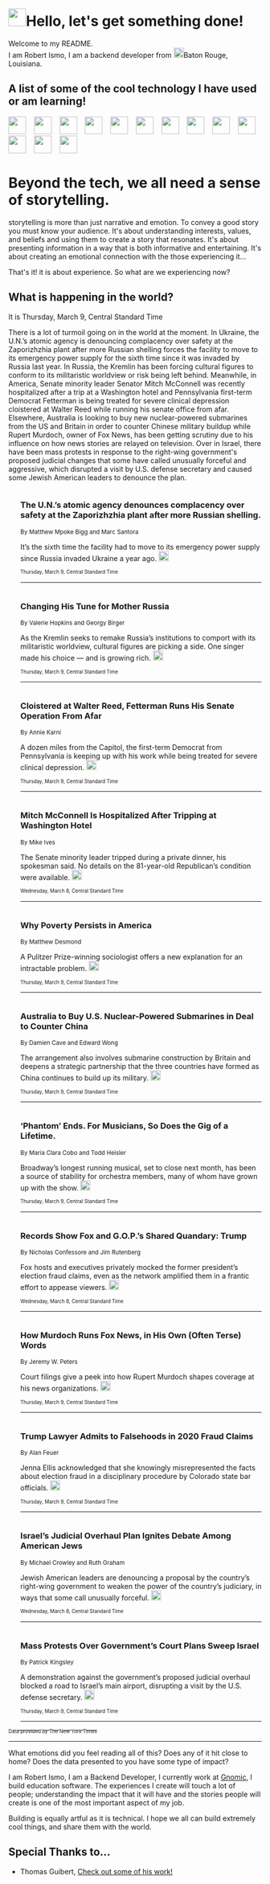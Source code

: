 <h1><img src="https://emojis.slackmojis.com/emojis/images/1643514375/3493/hot-coffee.gif?1643514375" width="35"/>Hello, let's get something done!</h1>

<p>Welcome to my README.<br/>
I am Robert Ismo, I am a backend developer from <img src="https://emojis.slackmojis.com/emojis/images/1638395689/50435/moulin_rouge.png?1638395689" width="20"/>Baton Rouge, Louisiana.</p>
<h2>A list of some of the cool technology I have used or am learning!</h2>
<p>
<img src="https://emojis.slackmojis.com/emojis/images/1643516091/21142/meow_bongotap.gif?1643516091" width="35" alt="">
<img src="https://img.shields.io/badge/Favorite%20Frontend%20Framework-SvelteKit-f83903" alt="">
<img src="https://img.shields.io/badge/Second%20Favorite-Vue-40b581" alt="">
<img src="https://img.shields.io/badge/Most%20Used%20Runtime-Nodejs-78b061" alt="">
<img src="https://emojis.slackmojis.com/emojis/images/1643517416/34482/fire.gif?1643517416" width="35" alt="">
<img src="https://img.shields.io/badge/Javascript%20But%20Better-Typescript-0078ca" alt="">
<img src="https://img.shields.io/badge/Favorite%20Language-Elixir-3e244d" alt="">
<img src="https://img.shields.io/badge/Containerize%20Everything-Docker-6ac9ef" alt="">
<img src="https://emojis.slackmojis.com/emojis/images/1643514596/5999/meow_party.gif?1643514596" width="35" alt="">
<img src="https://img.shields.io/badge/API%20Love%20Language-Graphql-de32a5" alt="">
<img src="https://img.shields.io/badge/Our%20Favorite%20Version%20Controller-Git-e94f33" alt="">
<img src="https://img.shields.io/badge/Favorite%20Database-Redis-d42d1d" alt="">
<img src="https://emojis.slackmojis.com/emojis/images/1643514559/5584/deployparrot.gif?1643514559" width="35" alt="">
<img src="https://img.shields.io/badge/Container%20Interstate-RabbitMQ-f66200" alt="">
<img src="https://img.shields.io/badge/Gotta%20Learn-Kubernetes-316adf" alt="">
<img src="https://img.shields.io/badge/Really%20Mature%20Now-WASM-654fef" alt="">
<img src="https://emojis.slackmojis.com/emojis/images/1666642497/61942/dance_vibe.gif?1666642497" width="35" alt="">
<img src="https://img.shields.io/badge/For%20My%20M1-ARM64-657d96" alt="">
<img src="https://img.shields.io/badge/Loving%20This%20So%20Much-TailwindCSS-17bcb5" alt="">
<img src="https://img.shields.io/badge/Cool%20Build%20Tool-Vite-f9cb24" alt="">
<img src="https://emojis.slackmojis.com/emojis/images/1669231376/62819/working-on-it.gif?1669231376" width="35" alt="">
<img src="https://img.shields.io/badge/Fun%20and%20Easy%20Database-MongoDB-5f8c49" alt="">
<img src="https://img.shields.io/badge/JS%20Life%20Support-NPM-c73737" alt="">
<img src="https://img.shields.io/badge/I%20Liked%20It-DynamoDB-0073b9" alt="">
<img src="https://emojis.slackmojis.com/emojis/images/1643514045/46/question.gif?1643514045" width="35" alt="">
<img src="https://img.shields.io/badge/cool-React-60d6f9" alt="">
<img src="https://img.shields.io/badge/Future%20Big%20Project-Lambda-f37e00" alt="">
<img src="https://img.shields.io/badge/NPM%20But%20Better-PNPM-f1aa07" alt="">
<img src="https://emojis.slackmojis.com/emojis/images/1643514943/9662/fbwow.gif?1643514943" width="35" alt="">
<img src="https://img.shields.io/badge/First%20Language-C-662079" alt="">
<img src="https://img.shields.io/badge/Where%20I%20Deploy%20Frontend-Vercel-000000" alt="">
<img src="https://img.shields.io/badge/Who%20Does%20not%20Want%20an%20App-Swift-f9492a" alt="">
<img src="https://emojis.slackmojis.com/emojis/images/1643514058/151/javascript.png?1643514058" width="35" alt="">
<img src="https://img.shields.io/badge/cool-Python-fbd542" alt="">
<img src="https://img.shields.io/badge/Favorite%20Something-Stripe-656cdc" alt="">
<img src="https://img.shields.io/badge/Of%20Course-HTML5-ed6327" alt="">
<img src="https://emojis.slackmojis.com/emojis/images/1660415405/60731/bomb.gif?1660415405" width="35" alt="">
<img src="https://img.shields.io/badge/hate-CSS-2964ec" alt="">
<img src="https://img.shields.io/badge/Learning-CircleCI-141215" alt="">
<img src="https://img.shields.io/badge/Learning-Rust-fbbb3b" alt="">
<img src="https://emojis.slackmojis.com/emojis/images/1660415397/60712/writing-hand.gif?1660415397" width="35" alt="">
<img src="https://img.shields.io/badge/Dev%20Browser%20of%20Choice-Firefox-cc4e26" alt="">
<img src="https://img.shields.io/badge/Recoverying%20From%20Windows-UNIX-1781e3" alt="">
<img src="https://img.shields.io/badge/LOVE-LogSeq-90c1c2" alt="">
<img src="https://emojis.slackmojis.com/emojis/images/1643514066/223/kirby.gif?1643514066" width="35" alt="">
<img src="https://img.shields.io/badge/Daily%20Driver-MacOS-e6e6e8" alt="">
<img src="https://img.shields.io/badge/Git%20Server-Github-000000" alt="">
<img src="https://img.shields.io/badge/enjoyable-EC2-f17428" alt="">
<img src="https://emojis.slackmojis.com/emojis/images/1643514239/2069/excited.gif?1643514239" width="35" alt="">
</p>
<h1>Beyond the tech, we all need a sense of storytelling.</h1>
<p>storytelling is more than just narrative and emotion. To convey a good story you must know your audience. It's about understanding interests, values, and beliefs and using them to create a story that resonates. It's about presenting information in a way that is both informative and entertaining. It's about creating an emotional connection with the those experiencing it...</p>
<p>That's it! it is about experience. So what are we experiencing now?</p>
<h2>What is happening in the world?</h2>
<p>It is Thursday, March 9, Central Standard Time</p>
<p>
There is a lot of turmoil going on in the world at the moment. In Ukraine, the U.N.’s atomic agency is denouncing complacency over safety at the Zaporizhzhia plant after more Russian shelling forces the facility to move to its emergency power supply for the sixth time since it was invaded by Russia last year. In Russia, the Kremlin has been forcing cultural figures to conform to its militaristic worldview or risk being left behind. Meanwhile, in America, Senate minority leader Senator Mitch McConnell was recently hospitalized after a trip at a Washington hotel and Pennsylvania first-term Democrat Fetterman is being treated for severe clinical depression cloistered at Walter Reed while running his senate office from afar. Elsewhere, Australia is looking to buy new nuclear-powered submarines from the US and Britain in order to counter Chinese military buildup while Rupert Murdoch, owner of Fox News, has been getting scrutiny due to his influence on how news stories are relayed on television. Over in Israel, there have been mass protests in response to the right-wing government&#39;s proposed judicial changes that some have called unusually forceful and aggressive, which disrupted a visit by U.S. defense secretary and caused some Jewish American leaders to denounce the plan.</p>
<ol>
<img src="https://img.shields.io/badge/-world-blue" alt="">
<h3>The U.N.’s atomic agency denounces complacency over safety at the Zaporizhzhia plant after more Russian shelling.</h3>
<sub>By Matthew Mpoke Bigg and Marc Santora</sub>
<p>It’s the sixth time the facility had to move to its emergency power supply since Russia invaded Ukraine a year ago.  <a href="https://nyti.ms/3ZUhz76"><img src="https://developer.nytimes.com/files/poweredby_nytimes_30b.png?v=1583354208352" height="20"></a></p>
<sub><sub>Thursday, March 9, Central Standard Time</sub></sub>
<hr/>
<img src="https://img.shields.io/badge/-world-blue" alt="">
<h3>Changing His Tune for Mother Russia</h3>
<sub>By Valerie Hopkins and Georgy Birger</sub>
<p>As the Kremlin seeks to remake Russia’s institutions to comport with its militaristic worldview, cultural figures are picking a side. One singer made his choice — and is growing rich.  <a href="https://nyti.ms/3L9LV11"><img src="https://developer.nytimes.com/files/poweredby_nytimes_30b.png?v=1583354208352" height="20"></a></p>
<sub><sub>Thursday, March 9, Central Standard Time</sub></sub>
<hr/>
<img src="https://img.shields.io/badge/-us-blue" alt="">
<h3>Cloistered at Walter Reed, Fetterman Runs His Senate Operation From Afar</h3>
<sub>By Annie Karni</sub>
<p>A dozen miles from the Capitol, the first-term Democrat from Pennsylvania is keeping up with his work while being treated for severe clinical depression.  <a href="https://nyti.ms/3YED22B"><img src="https://developer.nytimes.com/files/poweredby_nytimes_30b.png?v=1583354208352" height="20"></a></p>
<sub><sub>Thursday, March 9, Central Standard Time</sub></sub>
<hr/>
<img src="https://img.shields.io/badge/-us-blue" alt="">
<h3>Mitch McConnell Is Hospitalized After Tripping at Washington Hotel</h3>
<sub>By Mike Ives</sub>
<p>The Senate minority leader tripped during a private dinner, his spokesman said. No details on the 81-year-old Republican’s condition were available.  <a href="https://nyti.ms/3T17d2U"><img src="https://developer.nytimes.com/files/poweredby_nytimes_30b.png?v=1583354208352" height="20"></a></p>
<sub><sub>Wednesday, March 8, Central Standard Time</sub></sub>
<hr/>
<img src="https://img.shields.io/badge/-magazine-blue" alt="">
<h3>Why Poverty Persists in America</h3>
<sub>By Matthew Desmond</sub>
<p>A Pulitzer Prize-winning sociologist offers a new explanation for an intractable problem.  <a href="https://nyti.ms/3l0mUuO"><img src="https://developer.nytimes.com/files/poweredby_nytimes_30b.png?v=1583354208352" height="20"></a></p>
<sub><sub>Thursday, March 9, Central Standard Time</sub></sub>
<hr/>
<img src="https://img.shields.io/badge/-us-blue" alt="">
<h3>Australia to Buy U.S. Nuclear-Powered Submarines in Deal to Counter China</h3>
<sub>By Damien Cave and Edward Wong</sub>
<p>The arrangement also involves submarine construction by Britain and deepens a strategic partnership that the three countries have formed as China continues to build up its military.  <a href="https://nyti.ms/3FbaaIA"><img src="https://developer.nytimes.com/files/poweredby_nytimes_30b.png?v=1583354208352" height="20"></a></p>
<sub><sub>Thursday, March 9, Central Standard Time</sub></sub>
<hr/>
<img src="https://img.shields.io/badge/-nyregion-blue" alt="">
<h3>‘Phantom’ Ends. For Musicians, So Does the Gig of a Lifetime.</h3>
<sub>By Maria Clara Cobo and Todd Heisler</sub>
<p>Broadway’s longest running musical, set to close next month, has been a source of stability for orchestra members, many of whom have grown up with the show.  <a href="https://nyti.ms/3FaddAQ"><img src="https://developer.nytimes.com/files/poweredby_nytimes_30b.png?v=1583354208352" height="20"></a></p>
<sub><sub>Thursday, March 9, Central Standard Time</sub></sub>
<hr/>
<img src="https://img.shields.io/badge/-business-blue" alt="">
<h3>Records Show Fox and G.O.P.’s Shared Quandary: Trump</h3>
<sub>By Nicholas Confessore and Jim Rutenberg</sub>
<p>Fox hosts and executives privately mocked the former president’s election fraud claims, even as the network amplified them in a frantic effort to appease viewers.  <a href="https://nyti.ms/3Lew7uh"><img src="https://developer.nytimes.com/files/poweredby_nytimes_30b.png?v=1583354208352" height="20"></a></p>
<sub><sub>Wednesday, March 8, Central Standard Time</sub></sub>
<hr/>
<img src="https://img.shields.io/badge/-business-blue" alt="">
<h3>How Murdoch Runs Fox News, in His Own (Often Terse) Words</h3>
<sub>By Jeremy W. Peters</sub>
<p>Court filings give a peek into how Rupert Murdoch shapes coverage at his news organizations.  <a href="https://nyti.ms/3YyyevK"><img src="https://developer.nytimes.com/files/poweredby_nytimes_30b.png?v=1583354208352" height="20"></a></p>
<sub><sub>Thursday, March 9, Central Standard Time</sub></sub>
<hr/>
<img src="https://img.shields.io/badge/-us-blue" alt="">
<h3>Trump Lawyer Admits to Falsehoods in 2020 Fraud Claims</h3>
<sub>By Alan Feuer</sub>
<p>Jenna Ellis acknowledged that she knowingly misrepresented the facts about election fraud in a disciplinary procedure by Colorado state bar officials.  <a href="https://nyti.ms/3ZyKmOR"><img src="https://developer.nytimes.com/files/poweredby_nytimes_30b.png?v=1583354208352" height="20"></a></p>
<sub><sub>Thursday, March 9, Central Standard Time</sub></sub>
<hr/>
<img src="https://img.shields.io/badge/-us-blue" alt="">
<h3>Israel’s Judicial Overhaul Plan Ignites Debate Among American Jews</h3>
<sub>By Michael Crowley and Ruth Graham</sub>
<p>Jewish American leaders are denouncing a proposal by the country’s right-wing government to weaken the power of the country’s judiciary, in ways that some call unusually forceful.  <a href="https://nyti.ms/3YzXKAX"><img src="https://developer.nytimes.com/files/poweredby_nytimes_30b.png?v=1583354208352" height="20"></a></p>
<sub><sub>Wednesday, March 8, Central Standard Time</sub></sub>
<hr/>
<img src="https://img.shields.io/badge/-world-blue" alt="">
<h3>Mass Protests Over Government’s Court Plans Sweep Israel</h3>
<sub>By Patrick Kingsley</sub>
<p>A demonstration against the government’s proposed judicial overhaul blocked a road to Israel’s main airport, disrupting a visit by the U.S. defense secretary.  <a href="https://nyti.ms/3LaDOBv"><img src="https://developer.nytimes.com/files/poweredby_nytimes_30b.png?v=1583354208352" height="20"></a></p>
<sub><sub>Thursday, March 9, Central Standard Time</sub></sub>
<hr/>
</ol>
<a href="https://developer.nytimes.com"><sub><sub>Data provided by The New York Times</sub></sub></a>
<hr/>
<p>What emotions did you feel reading all of this? Does any of it hit close to home? Does the data presented to you have some type of impact?</p>
<p>I am Robert Ismo, I am a Backend Developer, I currently work at <a href="https://gnomic.education/">Gnomic</a>, I build education software. The experiences I create will touch a lot of people; understanding the impact that it will have and the stories people will create is one of the most important aspect of my job.</p>
<p>Building is equally artful as it is technical. I hope we all can build extremely cool things, and share them with the world.</p>
<h2>Special Thanks to...</h2>
<ul>
<li>Thomas Guibert, <a href="https://github.com/thmsgbrt/thmsgbrt">Check out some of his work!</a></li>
</ul>